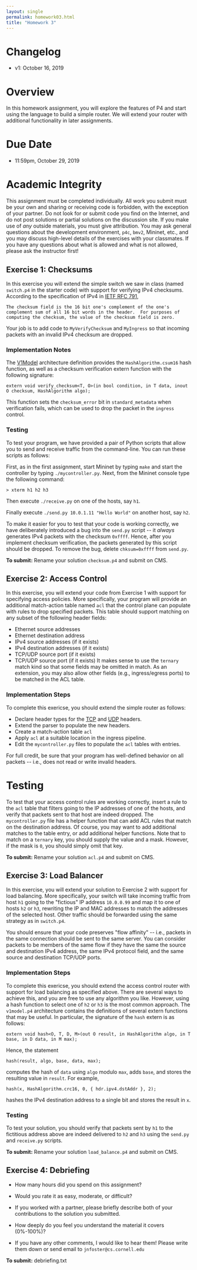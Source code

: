 ```yaml
---
layout: single
permalink: homework03.html
title: "Homework 3"
---
```


# Changelog

* v1: October 16, 2019
    
# Overview
    
In this homework assignment, you will explore the features of P4 and
start using the language to build a simple router. We will extend your
router with additional functionality in later assignments.

# Due Date

* 11:59pm, October 29, 2019
    
# Academic Integrity

This assignment must be completed individually. All work you submit
must be your own and sharing or receiving code is forbidden, with the
exception of your partner. Do not look for or submit code you find on
the Internet, and do not post solutions or partial solutions on the
discussion site. If you make use of _any_ outside materials, you must
give attribution. You may ask general questions about the development
environment, `p4c`, `bmv2`, Mininet, etc., and you may discuss
high-level details of the exercises with your classmates. If you have
any questions about what is allowed and what is not allowed, please
ask the instructor first!

## Exercise 1: Checksums

In this exercise you will extend the simple switch we saw in class
(named `switch.p4` in the starter code) with support for verifying
IPv4 checksums. According to the specification of IPv4 in [IETF RFC
791](https://tools.ietf.org/html/rfc791),

```
The checksum field is the 16 bit one's complement of the one's
complement sum of all 16 bit words in the header.  For purposes of
computing the checksum, the value of the checksum field is zero.
```

Your job is to add code to `MyVerifyChecksum` and `MyIngress` so that
incoming packets with an invalid IPv4 checksum are dropped.

### Implementation Notes

The [V1Model](https://github.com/p4lang/p4c/blob/master/p4include/v1model.p4)
architecture definition provides the `HashAlgorithm.csum16` hash
function, as well as a checksum verification extern function with the
following signature:
```
extern void verify_checksum<T, O>(in bool condition, in T data, inout O checksum, HashAlgorithm algo);
```
This function sets the `checksum_error` bit in `standard_metadata`
when verification fails, which can be used to drop the packet in the
`ingress` control.

### Testing
    
To test your program, we have provided a pair of Python scripts that
allow you to send and receive traffic from the command-line. You can
run these scripts as follows:

First, as in the first assignment, start Mininet by typing `make` and
start the controller by typing `./mycontroller.py`. Next, from the
Mininet console type the following command:

```
> xterm h1 h2 h3
```

Then execute `./receive.py` on one of the hosts, say `h1`. 

Finally execute `./send.py 10.0.1.11 "Hello World"` on another host, say `h2`.

To make it easier for you to test that your code is working correctly,
we have deliberately introduced a bug into the `send.py` script -- it
_always_ generates IPv4 packets with the checksum `0xffff`. Hence,
after you implement checksum verification, the packets generated by
this script should be dropped. To remove the bug, delete
`chksum=0xffff` from `send.py`.

**To submit:** Rename your solution `checksum.p4` and submit on CMS.

## Exercise 2: Access Control

In this exercise, you will extend your code from Exercise 1 with
support for specifying access policies. More specifically, your
program will provide an additional match-action table named `acl` that
the control plane can populate with rules to drop specified packets.
This table should support matching on any subset of the following header
fields:
* Ethernet source addresses
* Ethernet destination address    
* IPv4 source addresses (if it exists)
* IPv4 destination addresses (if it exists)
* TCP/UDP source port (if it exists)
* TCP/UDP source port (if it exists)
It makes sense to use the `ternary` match kind so that some fields may be omitted in match. As an extension, you may also allow other fields (e.g., ingress/egress ports) to be matched in the ACL table.
    
### Implementation Steps
    
To complete this exericse, you should extend the simple router as
follows:
* Declare header types for the [TCP](https://en.wikipedia.org/wiki/Transmission_Control_Protocol#TCP_segment_structure) and [UDP](https://en.wikipedia.org/wiki/User_Datagram_Protocol#Packet_structure) headers.
* Extend the parser to populate the new headers.
* Create a match-action table `acl`
* Apply `acl` at a suitable location in the ingress pipeline.
* Edit the `mycontroller.py` files to populate the `acl` tables with entries.

For full credit, be sure that your program has well-defined behavior
on all packets -- i.e., does not read or write invalid headers.

# Testing
    
To test that your access control rules are working correctly, insert a
rule to the `acl` table that filters going to the IP addresses of one
of the hosts, and verify that packets sent to that host are indeed
dropped. The `mycontroller.py` file has a helper function that can add
ACL rules that match on the destination address. Of course, you may
want to add additional matches to the table entry, or add additional
helper functions. Note that to match on a `ternary` key, you should
supply the value and a mask. However, if the mask is `0`, you should
simply omit that key.
                
**To submit:** Rename your solution `acl.p4` and submit on CMS.
        
## Exercise 3: Load Balancer
    
In this exercise, you will extend your solution to Exercise 2 with
support for load balancing. More specifically, your switch will take
incoming traffic from host `h1` going to the "fictious" IP address
`10.0.0.99` and map it to one of hosts `h2` or `h3`, rewriting the IP
and MAC addresses to match the addresses of the selected host. Other
traffic should be forwarded using the same strategy as in `switch.p4`.

You should ensure that your code preserves "flow affinity" -- i.e.,
packets in the same connection should be sent to the same server. You
can consider packets to be members of the same flow if they have the
same the source and destination IPv4 address, the same IPv4 protocol
field, and the same source and destination TCP/UDP ports.

### Implementation Steps

To complete this exericse, you should extend the access control router
with support for load balancing as specified above. There are several
ways to achieve this, and you are free to use any algorithm you like.
However, using a hash function to select one of `h2` or `h3` is the
most common approach. The `v1model.p4` architecture contains the
definitions of several extern functions that may be useful. In
particular, the signature of the `hash` extern is as follows:
```
extern void hash<O, T, D, M>(out O result, in HashAlgorithm algo, in T base, in D data, in M max);
```
Hence, the statement
```
hash(result, algo, base, data, max);
```
computes the hash of `data` using `algo` modulo `max`, adds `base`,
and stores the resulting value in `result`. For example,
```
hash(x, HashAlgorithm.crc16, 0, { hdr.ipv4.dstAddr }, 2);
```
hashes the IPv4 destination address to a single bit and stores the result in `x`.

### Testing

To test your solution, you should verify that packets sent by `h1` to
the fictitious address above are indeed delivered to `h2` and `h3`
using the `send.py` and `receive.py` scripts.
        
**To submit:** Rename your solution `load_balance.p4` and submit on CMS.
            
## Exercise 4: Debriefing

* How many hours did you spend on this assignment? 

* Would you rate it as easy, moderate, or difficult? 

* If you worked with a partner, please briefly describe both of your
contributions to the solution you submitted.
    
* How deeply do you feel you understand the material it covers (0%-100%)?

* If you have any other comments, I would like to hear them! Please
write them down or send email to `jnfoster@cs.cornell.edu`

**To submit:** debriefing.txt
